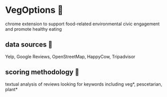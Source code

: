 # VegOptions 🥦
chrome extension to support food-related environmental civic engagement and promote healthy eating

## data sources 🥬
Yelp, Google Reviews, OpenStreetMap, HappyCow, Tripadvisor

## scoring methodology 🥕
textual analysis of reviews looking for keywords including veg*, pescetarian, plant*
